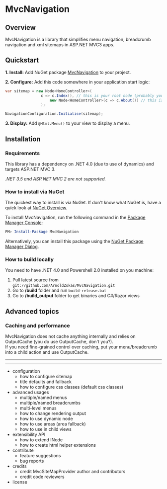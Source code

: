 # MvcNavigation

## Overview
MvcNavigation is a library that simplifies menu navigation, breadcrumb navigation and xml sitemaps in ASP.NET MVC3 apps.

## Quickstart
**1. Install:** Add NuGet package [MvcNavigation](http://nuget.org/packages/mvcnavigation) to your project.

**2. Configure:** Add this code somewhere in your application start logic:

```csharp
var sitemap = new Node<HomeController>(
				c => c.Index(),	// this is your root node (probably your Home page)
					new Node<HomeController>(c => c.About()) // this is a child node
				);

NavigationConfiguration.Initialise(sitemap);
```

**3. Display:** Add `@Html.Menu()` to your view to display a menu.

## Installation
### Requirements
This library has a dependency on .NET 4.0 (due to use of dynamics) and targets ASP.NET MVC 3.

*.NET 3.5 and ASP.NET MVC 2 are not supported.*

### How to install via NuGet
The quickest way to install is via NuGet. If don't know what NuGet is, have a quick look at [NuGet Overview](http://docs.nuget.org/docs/start-here/overview).

To install MvcNavigation, run the following command in the [Package Manager Console](http://docs.nuget.org/docs/start-here/using-the-package-manager-console):

```powershell
PM> Install-Package MvcNavigation
```

Alternatively, you can install this package using the [NuGet Package Manager Dialog](http://docs.nuget.org/docs/start-here/managing-nuget-packages-using-the-dialog).

### How to build locally

You need to have .NET 4.0 and Powershell 2.0 installed on you machine:

1. Pull latest source from `git://github.com/ArnoldZokas/MvcNavigation.git`
2. Go to **/build** folder and run `build-release.bat`
3. Go to **/build_output** folder to get binaries and C#/Razor views

## Advanced topics
### Caching and performance

MvcNavigation does not cache anything internally and relies on OutputCache (you do use OutputCache, don't you?).<br />
If you need fine-grained control over caching, put your menu/breadcrumb into a child action and use OutputCache.



<hr />
<hr />

 - configuration
	- how to configure sitemap
	- title defaults and fallback
	- how to configure css classes (default css classes)
 - advanced usages
	- multiple/named menus
	- multiple/named breadcrumbs
	- multi-level menus
	- how to change rendering output
	- how to use dynamic node
	- how to use areas (area fallback)
	- how to use in child views
 - extensibility API
	- how to extend INode
	- how to create html helper extensions
 - contribute
	- feature suggestions
	- bug reports
 - credits
	- credit MvcSiteMapProvider author and contributors
	- credit code reviewers
 - license